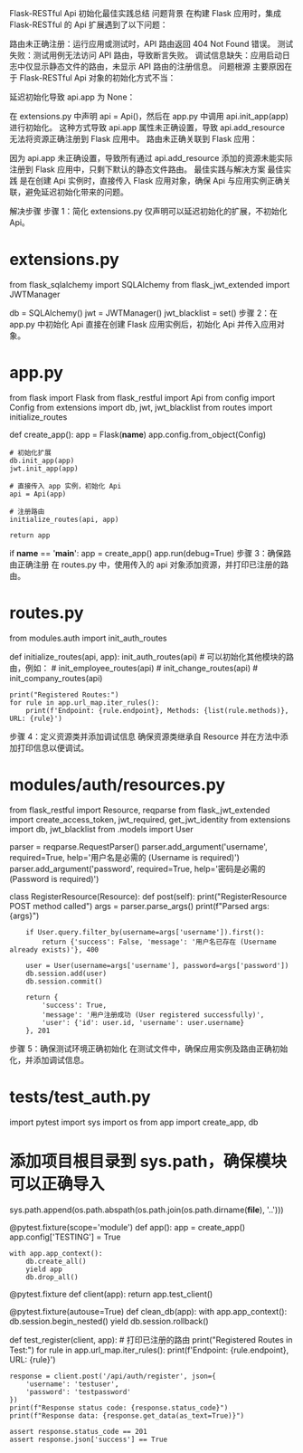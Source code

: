 Flask-RESTful Api 初始化最佳实践总结
问题背景
在构建 Flask 应用时，集成 Flask-RESTful 的 Api 扩展遇到了以下问题：

路由未正确注册：运行应用或测试时，API 路由返回 404 Not Found 错误。
测试失败：测试用例无法访问 API 路由，导致断言失败。
调试信息缺失：应用启动日志中仅显示静态文件的路由，未显示 API 路由的注册信息。
问题根源
主要原因在于 Flask-RESTful Api 对象的初始化方式不当：

延迟初始化导致 api.app 为 None：

在 extensions.py 中声明 api = Api()，然后在 app.py 中调用 api.init_app(app) 进行初始化。
这种方式导致 api.app 属性未正确设置，导致 api.add_resource 无法将资源正确注册到 Flask 应用中。
路由未正确关联到 Flask 应用：

因为 api.app 未正确设置，导致所有通过 api.add_resource 添加的资源未能实际注册到 Flask 应用中，只剩下默认的静态文件路由。
最佳实践与解决方案
最佳实践 是在创建 Api 实例时，直接传入 Flask 应用对象，确保 Api 与应用实例正确关联，避免延迟初始化带来的问题。

解决步骤
步骤 1：简化 extensions.py
仅声明可以延迟初始化的扩展，不初始化 Api。

# extensions.py
from flask_sqlalchemy import SQLAlchemy
from flask_jwt_extended import JWTManager

db = SQLAlchemy()
jwt = JWTManager()
jwt_blacklist = set()
步骤 2：在 app.py 中初始化 Api
直接在创建 Flask 应用实例后，初始化 Api 并传入应用对象。

# app.py
from flask import Flask
from flask_restful import Api
from config import Config
from extensions import db, jwt, jwt_blacklist
from routes import initialize_routes

def create_app():
    app = Flask(__name__)
    app.config.from_object(Config)

    # 初始化扩展
    db.init_app(app)
    jwt.init_app(app)

    # 直接传入 app 实例，初始化 Api
    api = Api(app)

    # 注册路由
    initialize_routes(api, app)

    return app

if __name__ == '__main__':
    app = create_app()
    app.run(debug=True)
步骤 3：确保路由正确注册
在 routes.py 中，使用传入的 api 对象添加资源，并打印已注册的路由。

# routes.py
from modules.auth import init_auth_routes

def initialize_routes(api, app):
    init_auth_routes(api)
    # 可以初始化其他模块的路由，例如：
    # init_employee_routes(api)
    # init_change_routes(api)
    # init_company_routes(api)
    
    print("Registered Routes:")
    for rule in app.url_map.iter_rules():
        print(f'Endpoint: {rule.endpoint}, Methods: {list(rule.methods)}, URL: {rule}')
步骤 4：定义资源类并添加调试信息
确保资源类继承自 Resource 并在方法中添加打印信息以便调试。

# modules/auth/resources.py
from flask_restful import Resource, reqparse
from flask_jwt_extended import create_access_token, jwt_required, get_jwt_identity
from extensions import db, jwt_blacklist
from .models import User

parser = reqparse.RequestParser()
parser.add_argument('username', required=True, help='用户名是必需的 (Username is required)')
parser.add_argument('password', required=True, help='密码是必需的 (Password is required)')

class RegisterResource(Resource):
    def post(self):
        print("RegisterResource POST method called")
        args = parser.parse_args()
        print(f"Parsed args: {args}")
        
        if User.query.filter_by(username=args['username']).first():
            return {'success': False, 'message': '用户名已存在 (Username already exists)'}, 400
        
        user = User(username=args['username'], password=args['password'])
        db.session.add(user)
        db.session.commit()
        
        return {
            'success': True,
            'message': '用户注册成功 (User registered successfully)',
            'user': {'id': user.id, 'username': user.username}
        }, 201
步骤 5：确保测试环境正确初始化
在测试文件中，确保应用实例及路由正确初始化，并添加调试信息。

# tests/test_auth.py
import pytest
import sys
import os
from app import create_app, db

# 添加项目根目录到 sys.path，确保模块可以正确导入
sys.path.append(os.path.abspath(os.path.join(os.path.dirname(__file__), '..')))

@pytest.fixture(scope='module')
def app():
    app = create_app()
    app.config['TESTING'] = True

    with app.app_context():
        db.create_all()
        yield app
        db.drop_all()

@pytest.fixture
def client(app):
    return app.test_client()

@pytest.fixture(autouse=True)
def clean_db(app):
    with app.app_context():
        db.session.begin_nested()
        yield
        db.session.rollback()

def test_register(client, app):
    # 打印已注册的路由
    print("Registered Routes in Test:")
    for rule in app.url_map.iter_rules():
        print(f'Endpoint: {rule.endpoint}, URL: {rule}')
    
    response = client.post('/api/auth/register', json={
        'username': 'testuser',
        'password': 'testpassword'
    })
    print(f"Response status code: {response.status_code}")
    print(f"Response data: {response.get_data(as_text=True)}")
    
    assert response.status_code == 201
    assert response.json['success'] == True
